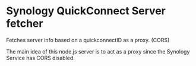 # Synology QuickConnect Server fetcher
Fetches server info based on a quickconnectID as a proxy. (CORS)

The main idea of this node.js server is to act as a proxy since the Synology Service has CORS disabled. 
